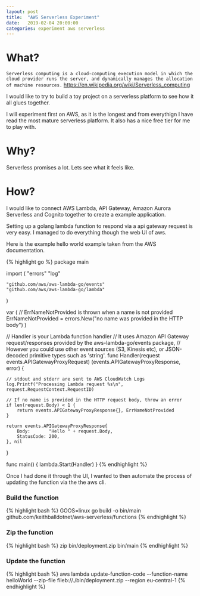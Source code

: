 ```yaml
---
layout: post
title:  "AWS Serverless Experiment"
date:   2019-02-04 20:00:00
categories: experiment aws serverless
---
```


# What?
`Serverless computing is a cloud-computing execution model in which the cloud provider runs the server, and dynamically manages the allocation of machine resources.`
https://en.wikipedia.org/wiki/Serverless_computing

I would like to try to build a toy project on a serverless platform to see how it all glues together.

I will experiment first on AWS, as it is the longest and from everythign I have read the most mature serverless platform.  It also has a nice free tier for me to play with.

# Why?
Serverless promises a lot.  Lets see what it feels like.

# How?

I would like to connect AWS Lambda, API Gateway, Amazon Aurora Serverless and Cognito together to create a example application.

Setting up a golang lambda function to respond via a api gateway request is very easy.  I managed to do everything though the web UI of aws.  

Here is the example hello world example taken from the AWS documentation.

{% highlight go %}
package main

import (
	"errors"
	"log"

	"github.com/aws/aws-lambda-go/events"
	"github.com/aws/aws-lambda-go/lambda"
)

var (
	// ErrNameNotProvided is thrown when a name is not provided
	ErrNameNotProvided = errors.New("no name was provided in the HTTP body")
)

// Handler is your Lambda function handler
// It uses Amazon API Gateway request/responses provided by the aws-lambda-go/events package,
// However you could use other event sources (S3, Kinesis etc), or JSON-decoded primitive types such as 'string'.
func Handler(request events.APIGatewayProxyRequest) (events.APIGatewayProxyResponse, error) {

	// stdout and stderr are sent to AWS CloudWatch Logs
	log.Printf("Processing Lambda request %s\n", request.RequestContext.RequestID)

	// If no name is provided in the HTTP request body, throw an error
	if len(request.Body) < 1 {
		return events.APIGatewayProxyResponse{}, ErrNameNotProvided
	}

	return events.APIGatewayProxyResponse{
		Body:       "Hello " + request.Body,
		StatusCode: 200,
	}, nil
}

func main() {
	lambda.Start(Handler)
}
{% endhighlight %}

Once I had done it through the UI, I wanted to then automate the process of updating the function via the the aws cli.

### Build the function
{% highlight bash %}
GOOS=linux go build -o bin/main github.com/keithballdotnet/aws-serverless/functions
{% endhighlight %}

### Zip the function
{% highlight bash %}
zip bin/deployment.zip bin/main
{% endhighlight %}

### Update the function
{% highlight bash %}
aws lambda update-function-code --function-name helloWorld --zip-file fileb://./bin/deployment.zip --region eu-central-1
{% endhighlight %}






